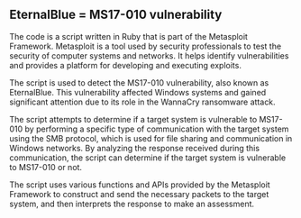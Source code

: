 ## EternalBlue = MS17-010 vulnerability


The code is a script written in Ruby that is part of the Metasploit Framework. Metasploit is a tool used by security professionals to test the security of computer systems and networks. It helps identify vulnerabilities and provides a platform for developing and executing exploits.

The script is used to detect the MS17-010 vulnerability, also known as EternalBlue. This vulnerability affected Windows systems and gained significant attention due to its role in the WannaCry ransomware attack.

The script attempts to determine if a target system is vulnerable to MS17-010 by performing a specific type of communication with the target system using the SMB protocol, which is used for file sharing and communication in Windows networks. By analyzing the response received during this communication, the script can determine if the target system is vulnerable to MS17-010 or not.

The script uses various functions and APIs provided by the Metasploit Framework to construct and send the necessary packets to the target system, and then interprets the response to make an assessment.
